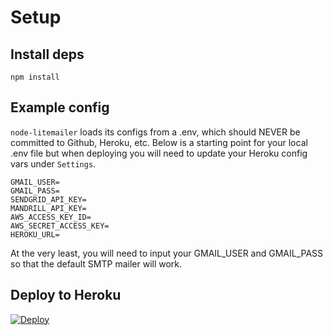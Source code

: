 # Setup

## Install deps

`npm install`


## Example config

`node-litemailer` loads its configs from a .env, which should NEVER be committed to Github, Heroku, etc. Below is a starting point for your local .env file but when deploying you will need to update your Heroku config vars under `Settings`.

```
GMAIL_USER=
GMAIL_PASS=
SENDGRID_API_KEY=
MANDRILL_API_KEY=
AWS_ACCESS_KEY_ID=
AWS_SECRET_ACCESS_KEY=
HEROKU_URL=
```

At the very least, you will need to input your GMAIL_USER and GMAIL_PASS so that the default SMTP mailer will work.

## Deploy to Heroku

[![Deploy](https://www.herokucdn.com/deploy/button.svg)](https://heroku.com/deploy)
